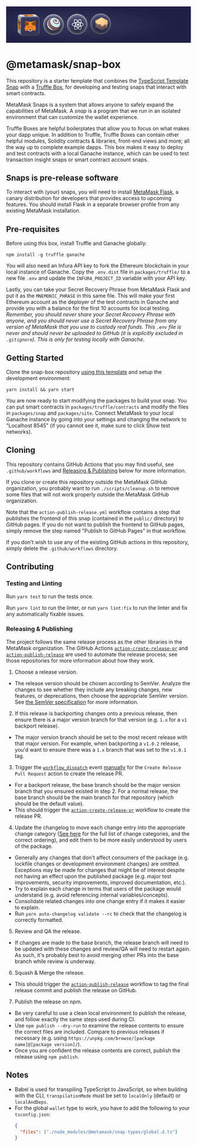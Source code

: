 ![box-img-readme](box-img-readme.jpg)

# @metamask/snap-box

This repository is a starter template that combines the [TypeScript Template Snap](https://github.com/MetaMask/template-snap-monorepo) with a [Truffle Box](https://trufflesuite.com/boxes/), for developing and testing snaps that interact with smart contracts.

MetaMask Snaps is a system that allows anyone to safely expand the capabilities of MetaMask. A _snap_ is a program that we run in an isolated environment that can customize the wallet experience.

Truffle Boxes are helpful boilerplates that allow you to focus on what makes your dapp unique. In addition to Truffle, Truffle Boxes can contain other helpful modules, Solidity contracts & libraries, front-end views and more; all the way up to complete example dapps. This box makes it easy to deploy and test contracts with a local Ganache instance, which can be used to test transaction insight snaps or smart contract account snaps.

## Snaps is pre-release software

To interact with (your) snaps, you will need to install [MetaMask Flask](https://metamask.io/flask/), a canary distribution for developers that provides access to upcoming features. You should install Flask in a separate browser profile from any existing MetaMask installation. 

## Pre-requisites

Before using this box, install Truffle and Ganache globally:

```shell
npm install -g truffle ganache
```

You will also need an Infura API key to fork the Ethereum blockchain in your local instance of Ganache. Copy the `.env.dist` file in `packages/truffle/` to a new file `.env` and update the `INFURA_PROJECT_ID` variable with your API key.

Lastly, you can take your Secret Recovery Phrase from MetaMask Flask and put it as the `MNEMONIC_PHRASE` in this same file. This will make your first Ethereum account as the deployer of the test contracts in Ganache and provide you with a balance for the first 10 accounts for local testing. _Remember, you should never share your Secret Recovery Phrase with anyone, and you should never use a Secret Recovery Phrase from any version of MetaMask that you use to custody real funds. This `.env` file is never and should never be uploaded to GitHub (it is explicitly excluded in `.gitignore`). This is only for testing locally with Ganache._

## Getting Started

Clone the snap-box repository [using this template](https://github.com/MetaMask/snap-box/generate) and setup the development environment:

```shell
yarn install && yarn start
```

You are now ready to start modifying the packages to build your snap. You can put smart contracts in `packages/truffle/contracts` and modify the files in `packages/snap` and `packages/site`. Connect MetaMask to your local Ganache instance by going into your settings and changing the network to "Localhost 8545" (if you cannot see it, make sure to click Show test networks). 

## Cloning

This repository contains GitHub Actions that you may find useful, see `.github/workflows` and [Releasing & Publishing](https://github.com/MetaMask/template-snap-monorepo/edit/main/README.md#releasing--publishing) below for more information.

If you clone or create this repository outside the MetaMask GitHub organization, you probably want to run `./scripts/cleanup.sh` to remove some files that will not work properly outside the MetaMask GitHub organization.

Note that the `action-publish-release.yml` workflow contains a step that publishes the frontend of this snap (contained in the `public/` directory) to GitHub pages. If you do not want to publish the frontend to GitHub pages, simply remove the step named "Publish to GitHub Pages" in that workflow.

If you don't wish to use any of the existing GitHub actions in this repository, simply delete the `.github/workflows` directory.

## Contributing

### Testing and Linting

Run `yarn test` to run the tests once.

Run `yarn lint` to run the linter, or run `yarn lint:fix` to run the linter and fix any automatically fixable issues.

### Releasing & Publishing

The project follows the same release process as the other libraries in the MetaMask organization. The GitHub Actions [`action-create-release-pr`](https://github.com/MetaMask/action-create-release-pr) and [`action-publish-release`](https://github.com/MetaMask/action-publish-release) are used to automate the release process; see those repositories for more information about how they work.

1. Choose a release version.

- The release version should be chosen according to SemVer. Analyze the changes to see whether they include any breaking changes, new features, or deprecations, then choose the appropriate SemVer version. See [the SemVer specification](https://semver.org/) for more information.

2. If this release is backporting changes onto a previous release, then ensure there is a major version branch for that version (e.g. `1.x` for a `v1` backport release).

- The major version branch should be set to the most recent release with that major version. For example, when backporting a `v1.0.2` release, you'd want to ensure there was a `1.x` branch that was set to the `v1.0.1` tag.

3. Trigger the [`workflow_dispatch`](https://docs.github.com/en/actions/reference/events-that-trigger-workflows#workflow_dispatch) event [manually](https://docs.github.com/en/actions/managing-workflow-runs/manually-running-a-workflow) for the `Create Release Pull Request` action to create the release PR.

- For a backport release, the base branch should be the major version branch that you ensured existed in step 2. For a normal release, the base branch should be the main branch for that repository (which should be the default value).
- This should trigger the [`action-create-release-pr`](https://github.com/MetaMask/action-create-release-pr) workflow to create the release PR.

4. Update the changelog to move each change entry into the appropriate change category ([See here](https://keepachangelog.com/en/1.0.0/#types) for the full list of change categories, and the correct ordering), and edit them to be more easily understood by users of the package.

- Generally any changes that don't affect consumers of the package (e.g. lockfile changes or development environment changes) are omitted. Exceptions may be made for changes that might be of interest despite not having an effect upon the published package (e.g. major test improvements, security improvements, improved documentation, etc.).
- Try to explain each change in terms that users of the package would understand (e.g. avoid referencing internal variables/concepts).
- Consolidate related changes into one change entry if it makes it easier to explain.
- Run `yarn auto-changelog validate --rc` to check that the changelog is correctly formatted.

5. Review and QA the release.

- If changes are made to the base branch, the release branch will need to be updated with these changes and review/QA will need to restart again. As such, it's probably best to avoid merging other PRs into the base branch while review is underway.

6. Squash & Merge the release.

- This should trigger the [`action-publish-release`](https://github.com/MetaMask/action-publish-release) workflow to tag the final release commit and publish the release on GitHub.

7. Publish the release on npm.

- Be very careful to use a clean local environment to publish the release, and follow exactly the same steps used during CI.
- Use `npm publish --dry-run` to examine the release contents to ensure the correct files are included. Compare to previous releases if necessary (e.g. using `https://unpkg.com/browse/[package name]@[package version]/`).
- Once you are confident the release contents are correct, publish the release using `npm publish`.

## Notes

- Babel is used for transpiling TypeScript to JavaScript, so when building with the CLI,
  `transpilationMode` must be set to `localOnly` (default) or `localAndDeps`.
- For the global `wallet` type to work, you have to add the following to your `tsconfig.json`:
  ```json
  {
    "files": ["./node_modules/@metamask/snap-types/global.d.ts"]
  }
  ```

